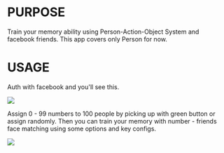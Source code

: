 # PURPOSE
Train your memory ability using Person-Action-Object System and facebook friends. This app covers only Person for now.

# USAGE
Auth with facebook and you'll see this.

![](https://dl.dropboxusercontent.com/u/275354/g/10cf0b6dbc09ac4188e4d849286e0b63.png)

Assign 0 - 99 numbers to 100 people by picking up with green button or assign randomly.
Then you can train your memory with number - friends face matching using some options and key configs.

![](http://dl.dropboxusercontent.com/u/275354/images/donotmemorycardnumber.gif)
